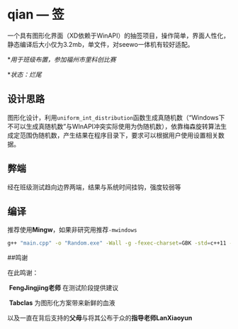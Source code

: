 # qian — 签

一个具有图形化界面（XD依赖于WinAPI）的抽签项目，操作简单，界面人性化，静态编译后大小仅为3.2mb，单文件，对seewo一体机有较好适配。

**用于班级布置，参加福州市里科创比赛*

**状态：烂尾*

## 设计思路

图形化设计，利用`uniform_int_distribution`函数生成真随机数（“Windows下不可以生成真随机数”与WInAPI冲突实际使用为伪随机数），依靠梅森旋转算法生成定范围伪随机数，产生结果在程序目录下，要求可以根据用户使用设置相关数据。

## 弊端

经在班级测试趋向边界两端，结果与系统时间挂钩，强度较弱等

## 编译

推荐使用**Mingw**，如果非研究用推荐`-mwindows`

```bash
g++ "main.cpp" -o "Random.exe" -Wall -g -fexec-charset=GBK -std=c++11 -statisuan
```

##鸣谢

在此鸣谢：

​	**FengJingjing老师** 在测试阶段提供建议

​	**Tabclas** 为图形化方案带来新鲜的血液 

​	以及一直在背后支持的**父母**与将其公布于众的**指导老师LanXiaoyun**
